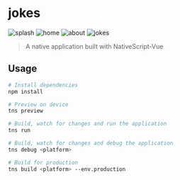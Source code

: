 # jokes
![splash](screenshots/splash.jpg)
![home](screenshots/homw.jpg)
![about](screenshots/about.jpeg)
![jokes](screenshots/jokes.jpg)


> A native application built with NativeScript-Vue

## Usage

``` bash
# Install dependencies
npm install

# Preview on device
tns preview

# Build, watch for changes and run the application
tns run

# Build, watch for changes and debug the application
tns debug <platform>

# Build for production
tns build <platform> --env.production

```
